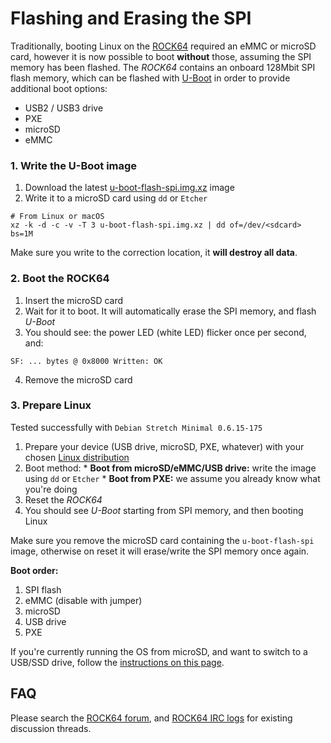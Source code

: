 # Flashing and Erasing the SPI

Traditionally, booting Linux on the [ROCK64](http://wiki.pine64.org/index.php/ROCK64_Main_Page) required an eMMC or microSD card, however it is now possible to boot **without** those, assuming the SPI memory has been flashed. The _ROCK64_ contains an onboard 128Mbit SPI flash memory, which can be flashed with [U-Boot](https://github.com/ayufan-rock64/linux-u-boot) in order to provide additional boot options:

  * USB2 / USB3 drive
  * PXE
  * microSD
  * eMMC

### 1. Write the U-Boot image

  1. Download the latest [u-boot-flash-spi.img.xz](https://github.com/ayufan-rock64/linux-build/releases) image
  2. Write it to a microSD card using `dd` or `Etcher`

    # From Linux or macOS
    xz -k -d -c -v -T 3 u-boot-flash-spi.img.xz | dd of=/dev/<sdcard> bs=1M

Make sure you write to the correction location, it **will destroy all data**.

### 2. Boot the ROCK64

  1. Insert the microSD card
  2. Wait for it to boot. It will automatically erase the SPI memory, and flash _U-Boot_
  3. You should see: the power LED (white LED) flicker once per second, and:

    SF: ... bytes @ 0x8000 Written: OK

  4. Remove the microSD card

### 3. Prepare Linux

Tested successfully with `Debian Stretch Minimal 0.6.15-175`

  1. Prepare your device (USB drive, microSD, PXE, whatever) with your chosen [Linux distribution](http://wiki.pine64.org/index.php/ROCK64_Software_Release)
  2. Boot method:
    * **Boot from microSD/eMMC/USB drive:** write the image using `dd` or `Etcher`
    * **Boot from PXE:** we assume you already know what you're doing
  4. Reset the _ROCK64_
  5. You should see _U-Boot_ starting from SPI memory, and then booting Linux

Make sure you remove the microSD card containing the `u-boot-flash-spi` image, otherwise on reset it will erase/write the SPI memory once again.

**Boot order:**

  1. SPI flash
  2. eMMC (disable with jumper)
  3. microSD
  4. USB drive
  5. PXE

If you're currently running the OS from microSD, and want to switch to a USB/SSD drive, follow the [instructions on this page](https://forum.pine64.org/showthread.php?tid=4971).

## FAQ

  Please search the [ROCK64 forum](https://forum.pine64.org/forumdisplay.php?fid=85), and [ROCK64 IRC logs](http://irc.pine64.uk/?) for existing discussion threads.
